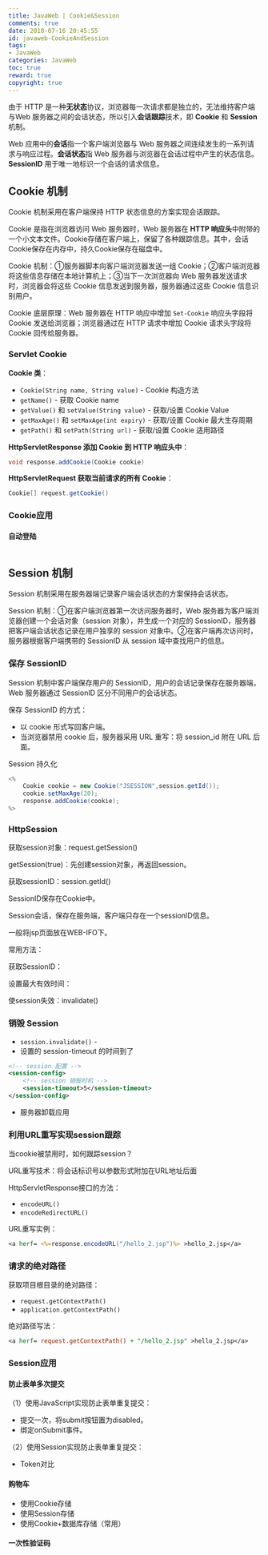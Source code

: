 ```yaml
---
title: JavaWeb | Cookie&Session
comments: true
date: 2018-07-16 20:45:55
id: javaweb-CookieAndSession
tags: 
- JavaWeb
categories: JavaWeb
toc: true
reward: true
copyright: true
---
```


<!--# Java会话与状态管理-->

由于 HTTP 是一种**无状态**协议，浏览器每一次请求都是独立的，无法维持客户端与Web 服务器之间的会话状态，所以引入**会话跟踪**技术，即 **Cookie** 和 **Session** 机制。

Web 应用中的**会话**指一个客户端浏览器与 Web 服务器之间连续发生的一系列请求与响应过程。**会话状态**指 Web 服务器与浏览器在会话过程中产生的状态信息。**SessionID** 用于唯一地标识一个会话的请求信息。

<!--more-->

## Cookie 机制

Cookie 机制采用在客户端保持 HTTP 状态信息的方案实现会话跟踪。

Cookie 是指在浏览器访问 Web 服务器时，Web 服务器在 **HTTP 响应头**中附带的一个小文本文件。Cookie存储在客户端上，保留了各种跟踪信息。其中，会话Cookie保存在内存中，持久Cookie保存在磁盘中。

Cookie 机制：①服务器脚本向客户端浏览器发送一组 Cookie；②客户端浏览器将这些信息存储在本地计算机上；③当下一次浏览器向 Web 服务器发送请求时，浏览器会将这些 Cookie 信息发送到服务器，服务器通过这些 Cookie 信息识别用户。

Cookie 底层原理：Web 服务器在 HTTP 响应中增加 `Set-Cookie` 响应头字段将 Cookie 发送给浏览器；浏览器通过在 HTTP 请求中增加 Cookie 请求头字段将 Cookie 回传给服务器。

### Servlet Cookie 

**Cookie 类**：

- `Cookie(String name, String value)` - Cookie 构造方法
- `getName()` - 获取 Cookie name
- `getValue()` 和 `setValue(String value)`  - 获取/设置 Cookie Value
- `getMaxAge()` 和 `setMaxAge(int expiry)` - 获取/设置 Cookie 最大生存周期
- `getPath()` 和 `setPath(String url)` - 获取/设置 Cookie 适用路径

**HttpServletResponse 添加 Cookie 到 HTTP 响应头中**：

```java
void response.addCookie(Cookie cookie)
```

**HttpServletRequest 获取当前请求的所有 Cookie**：

```java
Cookie[] request.getCookie()
```

### Cookie应用

#### 自动登陆

```

```

## Session 机制

Session 机制采用在服务器端记录客户端会话状态的方案保持会话状态。

Session 机制：①在客户端浏览器第一次访问服务器时，Web 服务器为客户端浏览器创建一个会话对象（session 对象），并生成一个对应的 SessionID，服务器把客户端会话状态记录在用户独享的 session 对象中。②在客户端再次访问时，服务器根据客户端携带的 SessionID 从 session 域中查找用户的信息。

### 保存 SessionID

Session 机制中客户端保存用户的 SessionID，用户的会话记录保存在服务器端，Web 服务器通过 SessionID 区分不同用户的会话状态。

保存 SessionID 的方式：

- 以 cookie 形式写回客户端。
- 当浏览器禁用 cookie 后，服务器采用 URL 重写：将 session_id 附在 URL 后面。

Session 持久化

```java
<%
	Cookie cookie = new Cookie("JSESSION",session.getId());
	cookie.setMaxAge(20);
	response.addCookie(cookie);
%>
```

### HttpSession

获取session对象：request.getSession()

getSession(true)：先创建session对象，再返回session。

获取sessionID：session.getId()



SessionID保存在Cookie中。

Session会话，保存在服务端，客户端只存在一个sessionID信息。

一般将jsp页面放在WEB-IFO下。



常用方法：

获取SessionID：

设置最大有效时间：

使session失效：invalidate()



### 销毁 Session

- `session.invalidate()` - 
- 设置的 session-timeout 的时间到了

```xml
<!-- session 配置 -->
<session-config>
    <!-- session 销毁时机 -->
    <session-timeout>5</session-timeout>
</session-config>
```

- 服务器卸载应用



### 利用URL重写实现session跟踪

当cookie被禁用时，如何跟踪session？

URL重写技术：将会话标识号以参数形式附加在URL地址后面

HttpServletResponse接口的方法：

- `encodeURL()`
- `encodeRedirectURL()`

URL重写实例：

```jsp
<a herf= <%=response.encodeURL("/hello_2.jsp")%> >hello_2.jsp</a>
```

### 请求的绝对路径

获取项目根目录的绝对路径：

- `request.getContextPath()`
- `application.getContextPath()`

绝对路径写法：

```jsp
<a herf= request.getContextPath() + "/hello_2.jsp" >hello_2.jsp</a>
```



### Session应用

#### 防止表单多次提交

（1）使用JavaScript实现防止表单重复提交：

- 提交一次，将submit按钮置为disabled。
- 绑定onSubmit事件。

（2）使用Session实现防止表单重复提交：

- Token对比

#### 购物车

- 使用Cookie存储
- 使用Session存储
- 使用Cookie+数据库存储（常用）

#### 一次性验证码












